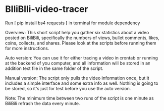 # BIliBIli-video-tracer

Run [ pip install bs4 requests ] in terminal for module dependency

Overview: This short script help you gather six statistics about a video posted on BiliBili, specifically the numbers of views, bullet comments, likes, coins, collects, and shares. Please look at the scripts before running them for more instructions.

Auto version: You can use it for either tracing a video in crontab or running at the backend of you computer, and all information will be stored in an addition text file in the same folder of the script.

Manual version: The script only pulls the video information once, but it includes a simple interface and some extra info as well. Nothing is going to be stored, so it's just for test before you use the auto version.

Note: The minimum time between two runs of the script is one minute as BiliBili refrash the data every minute. 
